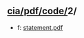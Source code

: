 ## [cia/pdf/code/](https://data.bde-pps.fr/cia/pdf/code/)2/

- f: [statement.pdf](https://data.bde-pps.fr/cia/pdf/code/2/statement.pdf)
